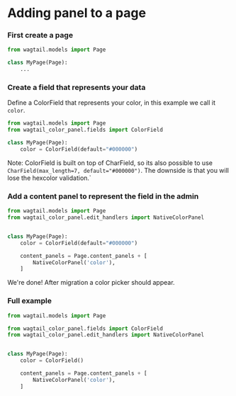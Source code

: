 # Adding panel to a page

### First create a page

```python
from wagtail.models import Page

class MyPage(Page):
    ...
```


### Create a field that represents your data

Define a ColorField that represents your color, in this example we call it `color`.

```python
from wagtail.models import Page
from wagtail_color_panel.fields import ColorField

class MyPage(Page):
    color = ColorField(default="#000000")
```

Note: ColorField is built on top of CharField, so its also possible to use `CharField(max_length=7, default="#000000")`. The downside is that you will lose the hexcolor validation.`


### Add a content panel to represent the field in the admin

```python
from wagtail.models import Page
from wagtail_color_panel.edit_handlers import NativeColorPanel


class MyPage(Page):
    color = ColorField(default="#000000")

    content_panels = Page.content_panels + [
        NativeColorPanel('color'),
    ]
```

We're done! After migration a color picker should appear.


### Full example

```python
from wagtail.models import Page

from wagtail_color_panel.fields import ColorField
from wagtail_color_panel.edit_handlers import NativeColorPanel


class MyPage(Page):
    color = ColorField()

    content_panels = Page.content_panels + [
        NativeColorPanel('color'),
    ]
```
